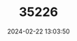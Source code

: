 ---
title: "35226"
category: "Annona jamaicensis"
draft: false
date: 2024-02-22 13:03:50
languages:
  English: ["Mountain Soursop", "Wild Soursop"]
---